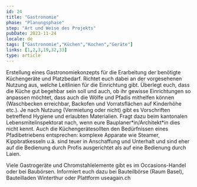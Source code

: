 ```yaml
---
id: 24
title: "Gastronomie"
phase: "Planungsphase"
step: "Art und Weise des Projekts"
pubDate: 2023-11-24
locale: de
tags: ["Gastronomie","Küchen","Kochen","Geräte"]
links: [1,2,3,19,32,33]
type: article
---
```


Erstellung eines Gastronomiekonzepts für die Erarbeitung der benötigte Küchengeräte und Platzbedarf. Richtet euch dabei an der vorgesehenen Nutzung aus, welche Leitlinien für die Einrichtung gibt. Überlegt euch, dass die Küche gut begehbar sein soll und auch, ob ihr gewisse Einrichtungen so anpassen möchtet, dass auch die Wölfe und Pfadis mithelfen können (Waschbecken erreichbar, Backofen und Vorratsflächen auf Kinderhöhe etc.). Je nach Nutzung (Vermietung oder nicht) gibt es Vorschriften betreffend Hygiene und erlaubten Materialien. Fragt dazu beim kantonalen Lebensmitelinspektorat nach, wenn eure Bauplaner\*in/Architekt*in dies nicht kennt.
Auch die Küchengerätesollten den Bedürfnissen eines Pfadibetriebens entsprechen: komplexe Apparate wie Steamer, Kippbratkesseln u.ä. sind teuer in Anschaffung und Unterhalt und sind eher auf die Bedienung durch Profis ausgerichtet als auf eine Bedienung durch Laien.

Viele Gastrogeräte und Chromstahlelemente gibt es im Occasions-Handel oder bei Baubörsen. Informiert euch dazu bei Bauteilbörse (Raum Basel), Bauteilladen Winterthur oder Plattform useagain.ch 
